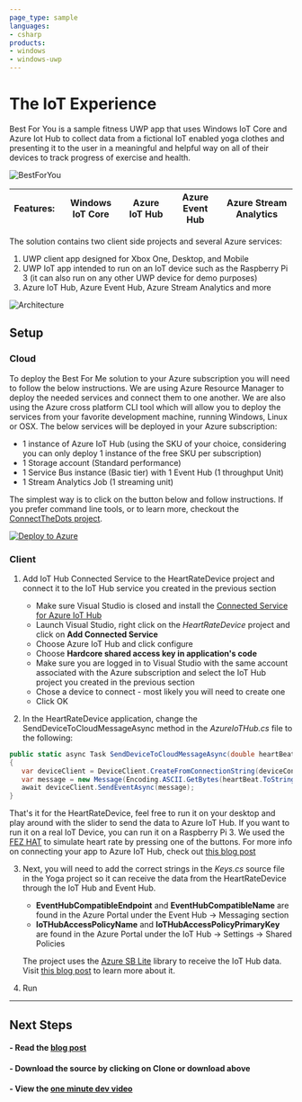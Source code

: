 ```yaml
---
page_type: sample
languages:
- csharp
products:
- windows
- windows-uwp
---
```


<!---
  category: ControlsLayoutAndText NetworkingAndWebServices
  language: cs
  keywords: xbox mobile desktop iot azure iot-hub azure-event-hub azure-stream-analytics
-->

# The IoT Experience

Best For You is a sample fitness UWP app that uses Windows IoT Core and Azure Iot Hub to collect data from a fictional IoT enabled yoga clothes and presenting it to the user in a meaningful and helpful way on all of their devices to track progress of exercise and health. 

![BestForYou](http://i.imgur.com/PdDt7lR.png)

**Features:** | Windows IoT Core | Azure IoT Hub | Azure Event Hub | Azure Stream Analytics
---|---|---|---|---

The solution contains two client side projects and several Azure services:

1. UWP client app designed for Xbox One, Desktop, and Mobile
2. UWP IoT app intended to run on an IoT device such as the Raspberry Pi 3 (it can also run on any other UWP device for demo purposes)
3. Azure IoT Hub, Azure Event Hub, Azure Stream Analytics and more

![Architecture](http://i.imgur.com/a1I5wBg.png)

## Setup

### Cloud
To deploy the Best For Me solution to your Azure subscription you will need to follow the below instructions. We are using Azure Resource Manager to deploy the needed services and connect them to one another. We are also using the Azure cross platform CLI tool which will allow you to deploy the services from your favorite development machine, running Windows, Linux or OSX. The below services will be deployed in your Azure subscription:
* 1 instance of Azure IoT Hub (using the SKU of your choice, considering you can only deploy 1 instance of the free SKU per subscription)
* 1 Storage account (Standard performance)
* 1 Service Bus instance (Basic tier) with 1 Event Hub (1 throughput Unit)
* 1 Stream Analytics Job (1 streaming unit)

The simplest way is to click on the button below and follow instructions. If you prefer command line tools, or to learn more, checkout the [ConnectTheDots project](https://github.com/Azure/connectthedots).

[![Deploy to Azure](http://azuredeploy.net/deploybutton.png)](https://azuredeploy.net/?repository=https://github.com/Microsoft/AppDevXbox/tree/BestForYou_iot_app/ARMTemplate)


### Client
1. Add IoT Hub Connected Service to the HeartRateDevice project and connect it to the IoT Hub service you created in the previous section
    * Make sure Visual Studio is closed and install the [Connected Service for Azure IoT Hub](https://visualstudiogallery.msdn.microsoft.com/e254a3a5-d72e-488e-9bd3-8fee8e0cd1d6)
    * Launch Visual Studio, right click on the *HeartRateDevice* project and click on **Add Connected Service**
    * Choose Azure IoT Hub and click configure
    * Choose **Hardcore shared access key in application's code**
    * Make sure you are logged in to Visual Studio with the same account associated with the Azure subscription and select the IoT Hub project you created in the previous section
    * Chose a device to connect - most likely you will need to create one
    * Click OK

2.  In the HeartRateDevice application, change the SendDeviceToCloudMessageAsync method in the *AzureIoTHub.cs* file to the following:

   ```csharp
   public static async Task SendDeviceToCloudMessageAsync(double heartBeat)
   {
      var deviceClient = DeviceClient.CreateFromConnectionString(deviceConnectionString, TransportType.Amqp);
      var message = new Message(Encoding.ASCII.GetBytes(heartBeat.ToString()));
      await deviceClient.SendEventAsync(message);
   }
   ```

   That's it for the HeartRateDevice, feel free to run it on your desktop and play around with the slider to send the data to Azure IoT Hub. If you want to run it on a real IoT Device, you can run it on a Raspberry Pi 3. We used the [FEZ HAT](https://www.ghielectronics.com/catalog/product/500) to simulate heart rate by pressing one of the buttons. For more info on connecting your app to Azure IoT Hub, check out [this blog post](https://blogs.windows.com/buildingapps/2016/03/03/connect-your-windows-app-to-azure-iot-hub-with-visual-studio/) 

3. Next, you will need to add the correct strings in the *Keys.cs* source file in the Yoga project so it can receive the data from the HeartRateDevice through the IoT Hub and Event Hub.
    * **EventHubCompatibleEndpoint** and **EventHubCompatibleName** are found in the Azure Portal under the Event Hub -> Messaging section
    * **IoTHubAccessPolicyName** and **IoTHubAccessPolicyPrimaryKey** are found in the Azure Portal under the IoT Hub -> Settings -> Shared Policies

    The project uses the [Azure SB Lite](https://github.com/ppatierno/azuresblite) library to receive the IoT Hub data. Visit [this blog post](https://paolopatierno.wordpress.com/2015/11/02/azure-iot-hub-get-telemetry-data-using-amqp-stack-and-azure-sb-lite/) to learn more about it.

4. Run

***

## Next Steps ##
<!--- #### - Download the sample from the Windows Store. --->

#### - Read the [blog post](https://blogs.windows.com/buildingapps/2016/10/13/internet-of-things-on-the-xbox-app-dev-on-xbox-series)

#### - Download the source by clicking on **Clone or download** above

#### - View the [one minute dev video](https://channel9.msdn.com/Blogs/One-Dev-Minute/Creating-IoT-apps-for-the-Xbox)
